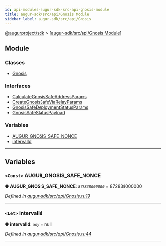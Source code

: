 ```yaml
---
id: api-modules-augur-sdk-src-api-gnosis-module
title: augur-sdk/src/api/Gnosis Module
sidebar_label: augur-sdk/src/api/Gnosis
---
```


[@augurproject/sdk](api-readme.md) > [[augur-sdk/src/api/Gnosis Module]](api-modules-augur-sdk-src-api-gnosis-module.md)

## Module

### Classes

* [Gnosis](api-classes-augur-sdk-src-api-gnosis-gnosis.md)

### Interfaces

* [CalculateGnosisSafeAddressParams](api-interfaces-augur-sdk-src-api-gnosis-calculategnosissafeaddressparams.md)
* [CreateGnosisSafeViaRelayParams](api-interfaces-augur-sdk-src-api-gnosis-creategnosissafeviarelayparams.md)
* [GnosisSafeDeploymentStatusParams](api-interfaces-augur-sdk-src-api-gnosis-gnosissafedeploymentstatusparams.md)
* [GnosisSafeStatusPayload](api-interfaces-augur-sdk-src-api-gnosis-gnosissafestatuspayload.md)

### Variables

* [AUGUR_GNOSIS_SAFE_NONCE](api-modules-augur-sdk-src-api-gnosis-module.md#augur_gnosis_safe_nonce)
* [intervalId](api-modules-augur-sdk-src-api-gnosis-module.md#intervalid)

---

## Variables

<a id="augur_gnosis_safe_nonce"></a>

### `<Const>` AUGUR_GNOSIS_SAFE_NONCE

**● AUGUR_GNOSIS_SAFE_NONCE**: *`872838000000`* = 872838000000

*Defined in [augur-sdk/src/api/Gnosis.ts:19](https://github.com/AugurProject/augur/blob/0787bf1a23/packages/augur-sdk/src/api/Gnosis.ts#L19)*

___
<a id="intervalid"></a>

### `<Let>` intervalId

**● intervalId**: *`any`* =  null

*Defined in [augur-sdk/src/api/Gnosis.ts:44](https://github.com/AugurProject/augur/blob/0787bf1a23/packages/augur-sdk/src/api/Gnosis.ts#L44)*

___

